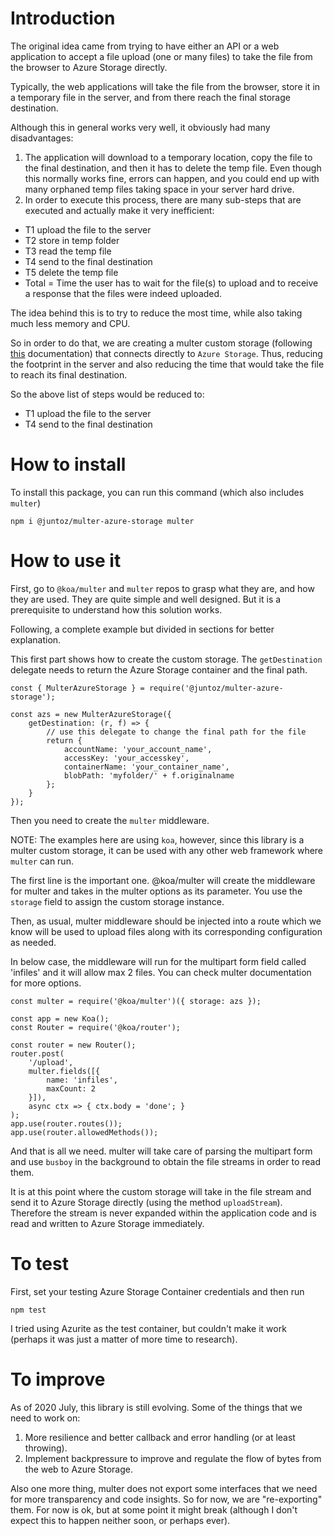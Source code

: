 # Introduction
The original idea came from trying to have either an API or a web application to accept a file upload (one or many files) to take the file from the browser to Azure Storage directly.

Typically, the web applications will take the file from the browser, store it in a temporary file in the server, and from there reach the final storage destination.

Although this in general works very well, it obviously had many disadvantages:
1. The application will download to a temporary location, copy the file to the final destination, and then it has to delete the temp file. Even though this normally works fine, errors can happen, and you could end up with many orphaned temp files taking space in your server hard drive.
2.  In order to execute this process, there are many sub-steps that are executed and actually make it very inefficient:
- T1 upload the file to the server
- T2 store in temp folder
- T3 read the temp file
- T4 send to the final destination
- T5 delete the temp file
- Total = Time the user has to wait for the file(s) to upload and to receive a response that the files were indeed uploaded.

The idea behind this is to try to reduce the most time, while also taking much less memory and CPU.

So in order to do that, we are creating a multer custom storage (following [this](https://github.com/expressjs/multer/blob/master/StorageEngine.md) documentation) that connects directly to `Azure Storage`. Thus, reducing the footprint in the server and also reducing the time that would take the file to reach its final destination.

So the above list of steps would be reduced to:
- T1 upload the file to the server
- T4 send to the final destination

# How to install
To install this package, you can run this command (which also includes `multer`)
```
npm i @juntoz/multer-azure-storage multer
```

# How to use it
First, go to `@koa/multer` and `multer` repos to grasp what they are, and how they are used. They are quite simple and well designed. But it is a prerequisite to understand how this solution works.

Following, a complete example but divided in sections for better explanation.

This first part shows how to create the custom storage. The `getDestination` delegate needs to return the Azure Storage container and the final path.
```
const { MulterAzureStorage } = require('@juntoz/multer-azure-storage');

const azs = new MulterAzureStorage({
    getDestination: (r, f) => {
        // use this delegate to change the final path for the file
        return {
            accountName: 'your_account_name',
            accessKey: 'your_accesskey',
            containerName: 'your_container_name',
            blobPath: 'myfolder/' + f.originalname
        };
    }
});
```
Then you need to create the `multer` middleware.

NOTE: The examples here are using `koa`, however, since this library is a multer custom storage, it can be used with any other web framework where `multer` can run.

The first line is the important one. @koa/multer will create the middleware for multer and takes in the multer options as its parameter. You use the `storage` field to assign the custom storage instance.

Then, as usual, multer middleware should be injected into a route which we know will be used to upload files along with its corresponding configuration as needed.

In below case, the middleware will run for the multipart form field called 'infiles' and it will allow max 2 files. You can check multer documentation for more options.

```
const multer = require('@koa/multer')({ storage: azs });

const app = new Koa();
const Router = require('@koa/router');

const router = new Router();
router.post(
    '/upload',
    multer.fields([{
        name: 'infiles',
        maxCount: 2
    }]),
    async ctx => { ctx.body = 'done'; }
);
app.use(router.routes());
app.use(router.allowedMethods());
```

And that is all we need. multer will take care of parsing the multipart form and use `busboy` in the background to obtain the file streams in order to read them.

It is at this point where the custom storage will take in the file stream and send it to Azure Storage directly (using the method `uploadStream`). Therefore the stream is never expanded within the application code and is read and written to Azure Storage immediately.

# To test
First, set your testing Azure Storage Container credentials and then run

```
npm test
```

I tried using Azurite as the test container, but couldn't make it work (perhaps it was just a matter of more time to research).

# To improve
As of 2020 July, this library is still evolving. Some of the things that we need to work on:

1. More resilience and better callback and error handling (or at least throwing).
2. Implement backpressure to improve and regulate the flow of bytes from the web to Azure Storage.

Also one more thing, multer does not export some interfaces that we need for more transparency and code insights. So for now, we are "re-exporting" them. For now is ok, but at some point it might break (although I don't expect this to happen neither soon, or perhaps ever).
